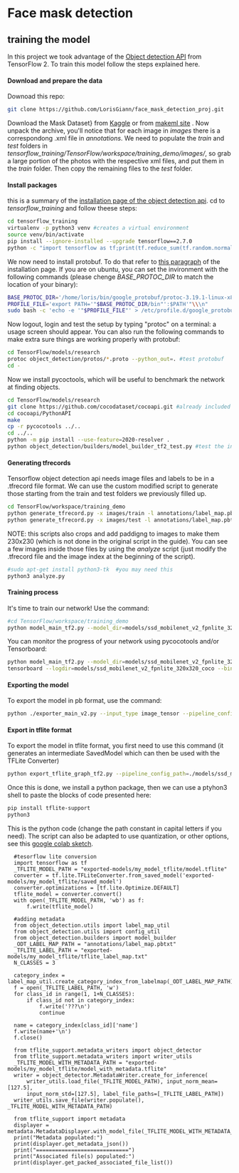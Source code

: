 # Face mask detection
## training the model

In this project we took advantage of the [Object detection API](https://tensorflow-object-detection-api-tutorial.readthedocs.io/en/latest/index.html) from TensorFlow 2.
To train this model follow the steps explained here.

#### Download and prepare the data
Downoad this repo:
```sh
git clone https://github.com/LorisGiann/face_mask_detection_proj.git
```
Download the Mask Dataset} from [Kaggle](https://www.kaggle.com/andrewmvd/face-mask-detection) or from [makeml site](https://makeml.app/datasets/mask) .
Now unpack the archive, you'll notice that for each image in _images_ there is a correspondong .xml file in _annotations_. We need to populate the _train_ and _test_ folders in _tensorflow_training/TensorFlow/workspace/training_demo/images/_, so grab a large portion of the photos with the respective xml files, and put them in the _train_ folder. Then copy the remaining files to the _test_ folder.

#### Install packages
this is a summary of the [installation page of the object detection api]([https://tensorflow-object-detection-api-tutorial.readthedocs.io/en/latest/install.html).
cd to _tensorflow_training_ and follow theese steps:
```sh
cd tensorflow_training
virtualenv -p python3 venv #creates a virtual environment
source venv/bin/activate
pip install --ignore-installed --upgrade tensorflow==2.7.0
python -c "import tensorflow as tf;print(tf.reduce_sum(tf.random.normal([1000, 1000])))" #test tensorflow: may report warnings and info, but terminate correctly
```
We now need to install protobuf. To do that refer to [this paragraph](https://tensorflow-object-detection-api-tutorial.readthedocs.io/en/latest/install.html#protobuf-installation-compilation) of the installation page.
If you are on ubuntu, you can set the invironment with the following commands (please chenge _BASE_PROTOC_DIR_ to match the location of your binary):
```sh
BASE_PROTOC_DIR='/home/loris/bin/google_protobuf/protoc-3.19.1-linux-x86_64'
PROFILE_FILE='export PATH='"$BASE_PROTOC_DIR/bin"':$PATH'"\\\n"
sudo bash -c 'echo -e '"$PROFILE_FILE"' > /etc/profile.d/google_protobuf.sh'
```
Now logout, login and test the setup by typing "protoc" on a terminal: a usage screen should appear. You can also run the following commands to make extra sure things are working properly with protobuf:
```sh
cd TensorFlow/models/research
protoc object_detection/protos/*.proto --python_out=. #test protobuf
cd -
```
Now we install pycoctools, which will be useful to benchmark the network at finding objects.
```sh
cd TensorFlow/models/research
git clone https://github.com/cocodataset/cocoapi.git #already included in this repo
cd cocoapi/PythonAPI
make
cp -r pycocotools ../..
cd ../..
python -m pip install --use-feature=2020-resolver .
python object_detection/builders/model_builder_tf2_test.py #test the installation
```
#### Generating tfrecords
Tensorflow object detection api needs image files and labels to be in a .tfrecord file format. We can use the custom modified script to generate those starting from the train and test folders we previously filled up.
```sh
cd TensorFlow/workspace/training_demo
python generate_tfrecord.py -x images/train -l annotations/label_map.pbtxt -o annotations/train.record
python generate_tfrecord.py -x images/test -l annotations/label_map.pbtxt -o annotations/test.record
```
NOTE: this scripts also crops and add paddigng to images to make them 230x230 (which is not done in the original script in the guide).
You can see a few images inside those files by using the _analyze_ script (just modify the .tfrecord file and the image index at the beginning of the script).
```sh
#sudo apt-get install python3-tk  #you may need this
python3 analyze.py
```

#### Training process
It's time to train our network! Use the command:
```sh
#cd TensorFlow/workspace/training_demo
python model_main_tf2.py --model_dir=models/ssd_mobilenet_v2_fpnlite_320x320_coco --pipeline_config_path=models/ssd_mobilenet_v2_fpnlite_320x320_coco/pipeline.config
```
You can monitor the progress of your network using pycocotools and/or Tensorboard:
```sh
python model_main_tf2.py --model_dir=models/ssd_mobilenet_v2_fpnlite_320x320_coco --pipeline_config_path=models/ssd_mobilenet_v2_fpnlite_320x320_coco/pipeline.config --checkpoint_dir=models/ssd_mobilenet_v2_fpnlite_320x320_coco
tensorboard --logdir=models/ssd_mobilenet_v2_fpnlite_320x320_coco --bind #http://localhost:6006/
```
#### Exporting the model
To export the model in pb format, use the command:
```sh
python ./exporter_main_v2.py --input_type image_tensor --pipeline_config_path ./models/ssd_mobilenet_v2_fpnlite_320x320_coco/pipeline.config --trained_checkpoint_dir ./models/ssd_mobilenet_v2_fpnlite_320x320_coco/ --output_directory ./exported-models/my_model
```
#### Export in tflite format
To export the model in tflite format, you first need to use this command (it generates an intermediate SavedModel which can then be used with the TFLite Converter)
```sh
python export_tflite_graph_tf2.py --pipeline_config_path=./models/ssd_mobilenet_v2_fpnlite_320x320_coco/pipeline.config --trained_checkpoint_dir=./models/ssd_mobilenet_v2_fpnlite_320x320_coco/ --output_directory=./exported-models/my_model_tflite
```
Once this is done, we install a python package, then we can use a ptyhon3 shell to paste the blocks of code presented here:
```sh
pip install tflite-support
python3
```
This is the python code (change the path constant in capital letters if you need). The script can also be adapted to use quantization, or other options, see this [google colab sketch](https://colab.research.google.com/github/tensorflow/models/blob/master/research/object_detection/colab_tutorials/convert_odt_model_to_TFLite.ipynb).
```
  #tesorflow lite conversion
  import tensorflow as tf
  _TFLITE_MODEL_PATH = "exported-models/my_model_tflite/model.tflite"
  converter = tf.lite.TFLiteConverter.from_saved_model('exported-models/my_model_tflite/saved_model')
  converter.optimizations = [tf.lite.Optimize.DEFAULT]
  tflite_model = converter.convert()
  with open(_TFLITE_MODEL_PATH, 'wb') as f:
      f.write(tflite_model)

  #adding metadata
  from object_detection.utils import label_map_util
  from object_detection.utils import config_util
  from object_detection.builders import model_builder
  _ODT_LABEL_MAP_PATH = "annotations/label_map.pbtxt"
  _TFLITE_LABEL_PATH = "exported-models/my_model_tflite/tflite_label_map.txt"
  N_CLASSES = 3

  category_index = label_map_util.create_category_index_from_labelmap(_ODT_LABEL_MAP_PATH)
  f = open(_TFLITE_LABEL_PATH, 'w')
  for class_id in range(1, 1+N_CLASSES):
      if class_id not in category_index:
          f.write('???\n')
          continue

  name = category_index[class_id]['name']
  f.write(name+'\n')
  f.close()

  from tflite_support.metadata_writers import object_detector
  from tflite_support.metadata_writers import writer_utils
  _TFLITE_MODEL_WITH_METADATA_PATH = "exported-models/my_model_tflite/model_with_metadata.tflite"
  writer = object_detector.MetadataWriter.create_for_inference(
      writer_utils.load_file(_TFLITE_MODEL_PATH), input_norm_mean=[127.5],
      input_norm_std=[127.5], label_file_paths=[_TFLITE_LABEL_PATH])
  writer_utils.save_file(writer.populate(), _TFLITE_MODEL_WITH_METADATA_PATH)

  from tflite_support import metadata
  displayer = metadata.MetadataDisplayer.with_model_file(_TFLITE_MODEL_WITH_METADATA_PATH)
  print("Metadata populated:")
  print(displayer.get_metadata_json())
  print("=============================")
  print("Associated file(s) populated:")
  print(displayer.get_packed_associated_file_list())
```
